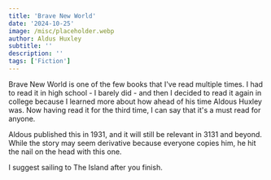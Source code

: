 ```yaml
---
title: 'Brave New World'
date: '2024-10-25'
image: /misc/placeholder.webp
author: Aldus Huxley
subtitle: ''
description: ''
tags: ['Fiction']
---
```


<style jsx>{`
 .prose a {
    text-decoration: underline;
    color: var(--color-accent);
 }
 .prose ol {
    list-style-type: decimal;
    margin-left: 2em; 
    padding-left: 0.5em; 
 }
 .prose ol li {
    margin-bottom: 0.5em;
    color: var(--color-text-primary);
    line-height: 1.5; 
 }
 .prose ol li ul {
    margin-top: 0.5em;
    margin-left: 1em;
 }
 .prose ol li ul li {
    margin-bottom: 0.25em;
 }
 .prose ol li ul li ul {
    margin-left: 2em;
 }
`}</style>

<div class="tldr-section">

</div>

Brave New World is one of the few books that I've read multiple times. I had to read it in high school - I barely did - and then I decided to read it again in college because I learned more about how ahead of his time Aldous Huxley was. Now having read it for the third time, I can say that it's a must read for anyone.

Aldous published this in 1931, and it will still be relevant in 3131 and beyond. While the story may seem derivative because everyone copies him, he hit the nail on the head with this one.

I suggest sailing to The Island after you finish.
